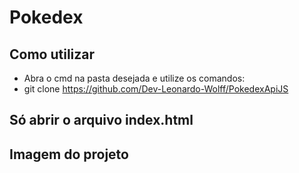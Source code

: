 # Pokedex

## Como utilizar

+ Abra o cmd na pasta desejada e utilize os comandos: 
+ git clone https://github.com/Dev-Leonardo-Wolff/PokedexApiJS

## Só abrir o arquivo index.html

## Imagem do projeto
